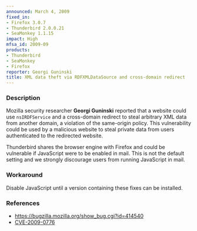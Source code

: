 ```yaml
---
announced: March 4, 2009
fixed_in:
- Firefox 3.0.7
- Thunderbird 2.0.0.21
- SeaMonkey 1.1.15
impact: High
mfsa_id: 2009-09
products:
- Thunderbird
- SeaMonkey
- Firefox
reporter: Georgi Guninski
title: XML data theft via RDFXMLDataSource and cross-domain redirect
---
```


<h3>Description</h3>

<p>Mozilla security researcher <strong>Georgi Guninski</strong>
reported that a website could use <code>nsIRDFService</code> and a
cross-domain redirect to steal arbitrary XML data from another domain,
a violation of the same-origin policy.  This vulnerability could be
used by a malicious website to steal private data from users
authenticated to the redirected website.</p>

<p class="note">Thunderbird shares the browser engine with Firefox and
could be vulnerable if JavaScript were to be enabled in mail. This is
not the default setting and we strongly discourage users from running
JavaScript in mail.</p>

<h3>Workaround</h3>

<p>Disable JavaScript until a version containing these fixes can be
installed.</p>

<h3>References</h3>

<ul>
  <li><a href="https://bugzilla.mozilla.org/show_bug.cgi?id=414540">https://bugzilla.mozilla.org/show_bug.cgi?id=414540</a></li>
  <li><a class="ex-ref" href="http://cve.mitre.org/cgi-bin/cvename.cgi?name=CVE-2009-0776">CVE-2009-0776</a></li>
</ul>



